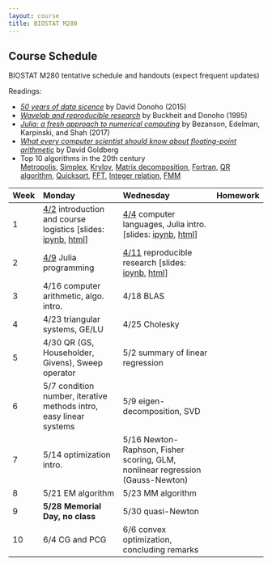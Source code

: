 ```yaml
---
layout: course
title: BIOSTAT M280
---
```


## Course Schedule

BIOSTAT M280 tentative schedule and handouts (expect frequent updates)

Readings:  

* [_50 years of data sicence_](./readings/Donoho15FiftyYearsDataScience.pdf) by David Donoho (2015)  
* [_Wavelab and reproducible research_](http://statweb.stanford.edu/~donoho/Reports/1995/wavelab.pdf) by Buckheit and Donoho (1995)  
* [_Julia: a fresh approach to numerical computing_](./readings/BezansonEdelmanKarpinskiShah17Julia.pdf) by Bezanson, Edelman, Karpinski, and Shah (2017)  
* [_What every computer scientist should know about floating-point arithmetic_](readings/Goldberg91FloatingPoint.pdf) by David Goldberg  
* Top 10 algorithms in the 20th century  
[Metropolis](readings/metropolis.pdf), [Simplex](readings/simplex.pdf), [Krylov](readings/krylov.pdf), [Matrix decomposition](readings/decomp.pdf), [Fortran](readings/fortran.pdf), [QR algorithm](readings/qr.pdf), [Quicksort](readings/qsort.pdf), [FFT](readings/fft.pdf), [Integer relation](readings/integer.pdf), [FMM](readings/fmm.pdf)  

| Week | Monday | Wednesday | Homework |
|:-----------|:-----------|:------------|:------------|
| 1 | [4/2](http://hua-zhou.github.io/teaching/biostatm280-2018spring/biostatm280spring2018/2018/04/02/first-day.html) introduction and course logistics \[slides: [ipynb](http://raw.githubusercontent.com/Hua-Zhou/Hua-Zhou.github.io/master/teaching/biostatm280-2018spring/slides/01-intro/intro.ipynb), [html](./slides/01-intro/intro.html)\] | [4/4](http://hua-zhou.github.io/teaching/biostatm280-2018spring/biostatm280spring2018/2018/04/04/week1-day2.html) computer languages, Julia intro. \[slides: [ipynb](http://raw.githubusercontent.com/Hua-Zhou/Hua-Zhou.github.io/master/teaching/biostatm280-2018spring/slides/02-juliaintro/juliaintro.ipynb), [html](./slides/02-juliaintro/juliaintro.html)\] | |
| 2 | [4/9](http://hua-zhou.github.io/teaching/biostatm280-2018spring/biostatm280spring2018/2018/04/09/week2-day1.html) Julia programming | [4/11](http://hua-zhou.github.io/teaching/biostatm280-2018spring/biostatm280spring2018/2018/04/11/week2-day2.html) reproducible research \[slides: [ipynb](http://raw.githubusercontent.com/Hua-Zhou/Hua-Zhou.github.io/master/teaching/biostatm280-2018spring/slides/03-repres/repres.ipynb), [html](./slides/03-repres/repres.html)\] |
| 3 | 4/16 computer arithmetic, algo. intro. | 4/18 BLAS | |
| 4 | 4/23 triangular systems, GE/LU  | 4/25 Cholesky |
| 5 | 4/30 QR (GS, Householder, Givens), Sweep operator | 5/2 summary of linear regression | |
| 6 | 5/7 condition number, iterative methods intro, easy linear systems | 5/9 eigen-decomposition, SVD |
| 7 | 5/14 optimization intro. | 5/16 Newton-Raphson, Fisher scoring, GLM, nonlinear regression (Gauss-Newton) | |
| 8 | 5/21 EM algorithm | 5/23 MM algorithm |
| 9 | **5/28** **Memorial Day, no class** | 5/30 quasi-Newton | |  
| 10 | 6/4 CG and PCG | 6/6 convex optimization, concluding remarks |  
